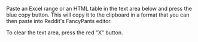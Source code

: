 Paste an Excel range or an HTML table in the text area below and press the blue copy button. This will copy it to the clipboard in a format that you can then paste into Reddit's FancyPants editor.

To clear the text area, press the red "X" button.
